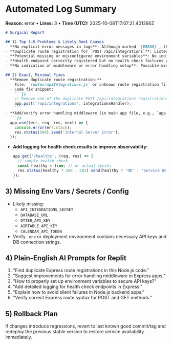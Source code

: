 # Automated Log Summary

**Reason:** error • **Lines:** 3 • **Time (UTC):** 2025-10-08T17:07:21.401286Z

<!-- fingerprint:7f3013291a17 -->

```markdown
# Surgical Report

## 1) Top 3–5 Problems & Likely Root Causes
- **No explicit error messages in logs**: Although marked `[ERROR]`, the log "serving on port 5000" is informational. Potential silent failure or missing logs.
- **Duplicate route registration for `POST /api/integrations`**: Listed twice in routes, may cause unexpected behavior or route conflicts.
- **Potential missing or misconfigured environment variables**: No indication that secrets (API keys, tokens) are loaded, which is critical for `/api/integrations` and other backend endpoints.
- **Health endpoint correctly registered but no health check failures printed**: Could mean health checks are not thoroughly implemented/tested.
- **No indication of middleware or error handling setup**: Possible missing error handlers leading to silent failures.

## 2) Exact, Minimal Fixes
- **Remove duplicate route registration:**
  - File: `routes/apiIntegrations.js` or unknown route registration file
  - Code fix snippet:
    ```js
    // Remove one of the duplicate POST /api/integrations registrations
    app.post('/api/integrations', integrationsHandler);
    ```
- **Add/verify error handling middleware (in main app file, e.g., `app.js` or `index.js`):**
  ```js
  app.use((err, req, res, next) => {
    console.error(err.stack);
    res.status(500).send('Internal Server Error');
  });
  ```
- **Add logging for health check results to improve observability:**
  ```js
  app.get('/healthz', (req, res) => {
    // sample health check
    const healthy = true; // or actual checks
    res.status(healthy ? 200 : 503).send(healthy ? 'OK' : 'Service Unavailable');
  });
  ```

## 3) Missing Env Vars / Secrets / Config
- Likely missing:
  - `API_INTEGRATIONS_SECRET`
  - `DATABASE_URL`
  - `OTTER_API_KEY`
  - `AIRTABLE_API_KEY`
  - `CALENDAR_API_TOKEN`
- Verify `.env` or deployment environment contains necessary API keys and DB connection strings.

## 4) Plain-English AI Prompts for Replit
1. "Find duplicate Express route registrations in this Node.js code."
2. "Suggest improvements for error handling middleware in Express apps."
3. "How to properly set up environment variables to secure API keys?"
4. "Add detailed logging for health check endpoints in Express."
5. "Explain how to avoid silent failures in Node.js backend apps."
6. "Verify correct Express route syntax for POST and GET methods."

## 5) Rollback Plan
If changes introduce regressions, revert to last known good commit/tag and redeploy the previous stable version to restore service availability immediately.
```
